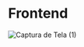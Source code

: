 # Frontend
![Captura de Tela (1)](https://github.com/SamaraSilvia81/ProjetoIA/assets/100232025/c8af3911-ccfa-496f-a9a5-d2f6b57a2bb9)
